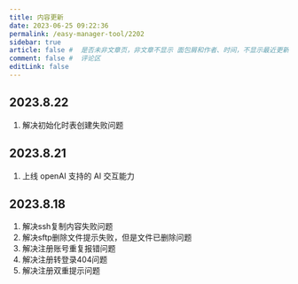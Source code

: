 ```yaml
---
title: 内容更新
date: 2023-06-25 09:22:36
permalink: /easy-manager-tool/2202
sidebar: true
article: false #  是否未非文章页，非文章不显示 面包屑和作者、时间，不显示最近更新栏，不会参与到最近更新文章的数据计算中
comment: false #  评论区
editLink: false
---
```


## 2023.8.22
1. 解决初始化时表创建失败问题

## 2023.8.21
1. 上线 openAI 支持的 AI 交互能力


## 2023.8.18
1. 解决ssh复制内容失败问题
2. 解决sftp删除文件提示失败，但是文件已删除问题
3. 解决注册账号重复报错问题
4. 解决注册转登录404问题
5. 解决注册双重提示问题
